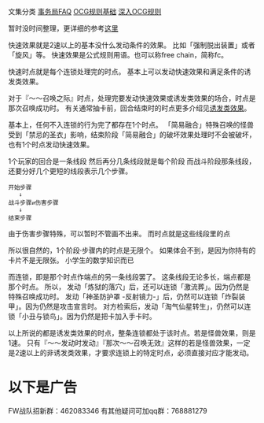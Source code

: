 文集分类
[事务局FAQ](http://www.jianshu.com/nb/10161162)
[OCG规则基础](http://www.jianshu.com/nb/10378886)
[深入OCG规则](http://www.jianshu.com/nb/3903431)

暂时没时间整理，更详细的参考[这里](http://www.iyingdi.com/web/article/seed16/39267)

快速效果就是2速以上的基本没什么发动条件的效果。
比如「强制脱出装置」或者「旋风」等。
快速效果是公式规则用语。也可以称free chain，简称fc。

快速时点就是每个连锁处理完的时点。
基本上可以发动快速效果和满足条件的诱发类效果。

对于『～～召唤之际』时点，处理完要发动快速效果或诱发类效果的场合，时点是那次召唤成功时。
有关通常抽卡前，回合结束时的时点更多介绍见[诱发类效果](http://www.jianshu.com/p/a567dd31e21a)。

基本上，任何不入连锁的行为完了都存在1个时点。
「简易融合」特殊召唤的怪兽受到「禁忌的圣衣」影响，结束阶段「简易融合」的破坏效果处理时不会被破坏，也有1个时点发动快速效果。

1个玩家的回合是一条线段
然后再分几条线段就是每个阶段
而战斗阶段那条线段，还要分好几个更短的线段表示几个步骤。

```
开始步骤
   ↓
战斗步骤⇄伤害步骤
   ↓  
结束步骤
```

由于伤害步骤特殊，可以暂时不管画不出来。
而时点就是这些线段里的点

所以很自然的，1个阶段·步骤内的时点是无限个。
如果体会不到，是因为你持有的卡片不是无限张。
小学生的数学知识而已

而连锁，即是那个时点作端点的另一条线段罢了。
这条线段无论多长，端点都是那个时点。
所以，
发动「炼狱的落穴」后，还可以连锁「激流葬」。因为仍然是特殊召唤成功时。
发动「神圣防护罩 -反射镜力-」后，仍然可以连锁「炸裂装甲」。因为仍然是攻击宣言时。
对方检索后，发动「淘气仙星转生」，仍然可以连锁「小丑与锁鸟」。因为仍然是把卡加入手卡时。

以上所说的都是诱发类效果的时点，整条连锁都处于该时点。若是怪兽效果，则是1速。
只有『～～发动时发动』『那次～～召唤无效』这样的若是怪兽效果，一定是2速以上的非诱发类效果，才要求连锁上的特定时点，必须直接对应才能发动。

# 以下是广告
FW战队招新群：462083346
有其他疑问可加qq群：768881279
